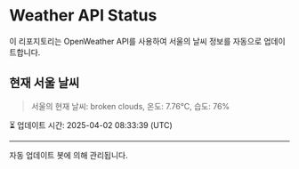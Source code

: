 
# Weather API Status

이 리포지토리는 OpenWeather API를 사용하여 서울의 날씨 정보를 자동으로 업데이트합니다.

## 현재 서울 날씨
> 서울의 현재 날씨: broken clouds, 온도: 7.76°C, 습도: 76%

⏳ 업데이트 시간: 2025-04-02 08:33:39 (UTC)

---
자동 업데이트 봇에 의해 관리됩니다.
